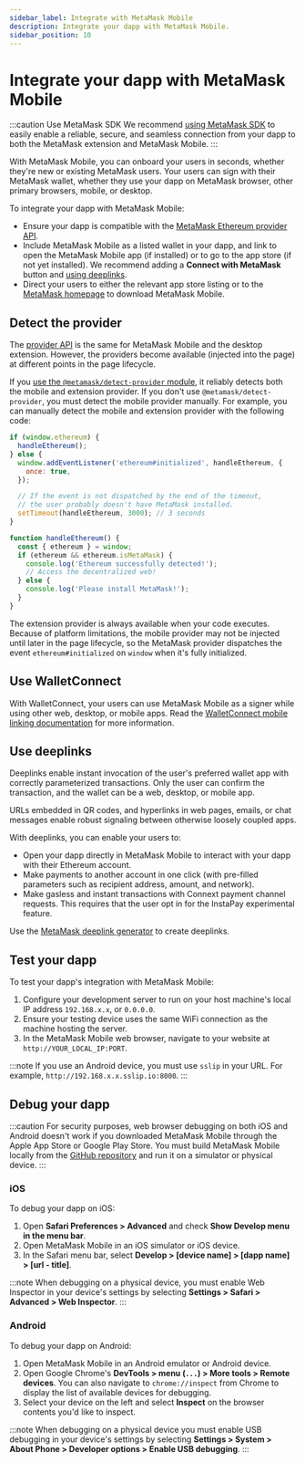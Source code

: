 ```yaml
---
sidebar_label: Integrate with MetaMask Mobile
description: Integrate your dapp with MetaMask Mobile.
sidebar_position: 10
---
```


# Integrate your dapp with MetaMask Mobile

:::caution Use MetaMask SDK
We recommend [using MetaMask SDK](connect/set-up-sdk/index.md) to easily enable a reliable, secure,
and seamless connection from your dapp to both the MetaMask extension and MetaMask Mobile.
:::

With MetaMask Mobile, you can onboard your users in seconds, whether they're new or existing
MetaMask users.
Your users can sign with their MetaMask wallet, whether they use your dapp on MetaMask browser,
other primary browsers, mobile, or desktop.

To integrate your dapp with MetaMask Mobile:

- Ensure your dapp is compatible with the [MetaMask Ethereum provider API](../reference/provider-api.md).
- Include MetaMask Mobile as a listed wallet in your dapp, and link to open the MetaMask Mobile app
  (if installed) or to go to the app store (if not yet installed).
  We recommend adding a **Connect with MetaMask** button and [using deeplinks](#use-deeplinks).
- Direct your users to either the relevant app store listing or to the
  [MetaMask homepage](https://metamask.io/download.html) to download MetaMask Mobile.

## Detect the provider

The [provider API](../reference/provider-api.md) is the same for MetaMask Mobile and the desktop extension.
However, the providers become available (injected into the page) at different points in the page lifecycle.

If you
[use the `@metamask/detect-provider` module](connect/detect-metamask.md#use-metamaskdetect-provider),
it reliably detects both the mobile and extension provider.
If you don't use `@metamask/detect-provider`, you must detect the mobile provider manually.
For example, you can manually detect the mobile and extension provider with the following code:

```javascript
if (window.ethereum) {
  handleEthereum();
} else {
  window.addEventListener('ethereum#initialized', handleEthereum, {
    once: true,
  });

  // If the event is not dispatched by the end of the timeout,
  // the user probably doesn't have MetaMask installed.
  setTimeout(handleEthereum, 3000); // 3 seconds
}

function handleEthereum() {
  const { ethereum } = window;
  if (ethereum && ethereum.isMetaMask) {
    console.log('Ethereum successfully detected!');
    // Access the decentralized web!
  } else {
    console.log('Please install MetaMask!');
  }
}
```

The extension provider is always available when your code executes.
Because of platform limitations, the mobile provider may not be injected until later in the page
lifecycle, so the MetaMask provider dispatches the event `ethereum#initialized` on `window` when
it's fully initialized.

## Use WalletConnect

With WalletConnect, your users can use MetaMask Mobile as a signer while using other web, desktop,
or mobile apps.
Read the [WalletConnect mobile linking documentation](https://docs.walletconnect.org/mobile-linking)
for more information.

## Use deeplinks

Deeplinks enable instant invocation of the user's preferred wallet app with correctly parameterized
transactions.
Only the user can confirm the transaction, and the wallet can be a web, desktop, or mobile app.

URLs embedded in QR codes, and hyperlinks in web pages, emails, or chat messages enable robust
signaling between otherwise loosely coupled apps.

With deeplinks, you can enable your users to:

- Open your dapp directly in MetaMask Mobile to interact with your dapp with their Ethereum account.
- Make payments to another account in one click (with pre-filled parameters such as recipient
  address, amount, and network).
- Make gasless and instant transactions with Connext payment channel requests.
  This requires that the user opt in for the InstaPay experimental feature.

Use the [MetaMask deeplink generator](https://metamask.github.io/metamask-deeplinks/) to create deeplinks.

## Test your dapp

To test your dapp's integration with MetaMask Mobile:

1. Configure your development server to run on your host machine's local IP address `192.168.x.x`,
    or `0.0.0.0`.
1. Ensure your testing device uses the same WiFi connection as the machine hosting the server.
1. In the MetaMask Mobile web browser, navigate to your website at `http://YOUR_LOCAL_IP:PORT`.

:::note
If you use an Android device, you must use `sslip` in your URL.
For example, `http://192.168.x.x.sslip.io:8000`.
:::

## Debug your dapp

:::caution
For security purposes, web browser debugging on both iOS and Android doesn't work if you downloaded
MetaMask Mobile through the Apple App Store or Google Play Store.
You must build MetaMask Mobile locally from the [GitHub repository](https://github.com/MetaMask/metamask-mobile)
and run it on a simulator or physical device.
:::

### iOS

To debug your dapp on iOS:

1. Open **Safari Preferences > Advanced** and check **Show Develop menu in the menu bar**.
1. Open MetaMask Mobile in an iOS simulator or iOS device.
1. In the Safari menu bar, select **Develop > [device name] > [dapp name] > [url - title]**.

:::note
When debugging on a physical device, you must enable Web Inspector in your device's settings by
selecting **Settings > Safari > Advanced > Web Inspector**.
:::

### Android

To debug your dapp on Android:

1. Open MetaMask Mobile in an Android emulator or Android device.
1. Open Google Chrome's **DevTools > menu (`...`) > More tools > Remote devices**.
    You can also navigate to `chrome://inspect` from Chrome to display the list of available devices
    for debugging.
1. Select your device on the left and select **Inspect** on the browser contents you'd like to inspect.

:::note
When debugging on a physical device you must enable USB debugging in your device's settings by
selecting **Settings > System > About Phone > Developer options > Enable USB debugging**.
:::
